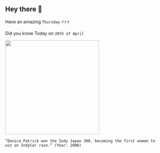 ## Hey there 👋
Have an amazing `Thursday` ⚡⚡⚡

Did you know Today on `20th of April`
 
 [<img src="https://www1.pictures.gi.zimbio.com/Bridgestone+Indy+300+mVzPzEovLrHx.jpg" width="300" />](https://www.history.com/this-day-in-history/danica-patrick-becomes-first-woman-to-win-indy-race#:~:text=On%20April%2020%2C%202008%2C%20Patrick,two%2Dtime%20Indy%20500%20champ.) 
 ```
“Danica Patrick won the Indy Japan 300, becoming the first woman to win an IndyCar race.” (Year: 2008)
```

